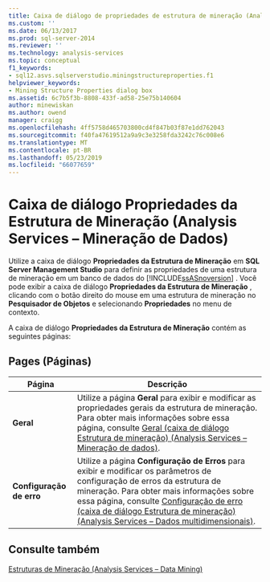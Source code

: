 ```yaml
---
title: Caixa de diálogo de propriedades de estrutura de mineração (Analysis Services - mineração de dados) | Microsoft Docs
ms.custom: ''
ms.date: 06/13/2017
ms.prod: sql-server-2014
ms.reviewer: ''
ms.technology: analysis-services
ms.topic: conceptual
f1_keywords:
- sql12.asvs.sqlserverstudio.miningstructureproperties.f1
helpviewer_keywords:
- Mining Structure Properties dialog box
ms.assetid: 6c7b5f3b-8808-433f-ad58-25e75b140604
author: minewiskan
ms.author: owend
manager: craigg
ms.openlocfilehash: 4ff5758d465703800cd4f847b03f87e1dd762043
ms.sourcegitcommit: f40fa47619512a9a9c3e3258fda3242c76c008e6
ms.translationtype: MT
ms.contentlocale: pt-BR
ms.lasthandoff: 05/23/2019
ms.locfileid: "66077659"
---
```

# <a name="mining-structure-properties-dialog-analysis-services---data-mining"></a>Caixa de diálogo Propriedades da Estrutura de Mineração (Analysis Services – Mineração de Dados)
  Utilize a caixa de diálogo **Propriedades da Estrutura de Mineração** em **SQL Server Management Studio** para definir as propriedades de uma estrutura de mineração em um banco de dados do [!INCLUDE[ssASnoversion](../includes/ssasnoversion-md.md)] . Você pode exibir a caixa de diálogo **Propriedades da Estrutura de Mineração** , clicando com o botão direito do mouse em uma estrutura de mineração no **Pesquisador de Objetos** e selecionando **Propriedades** no menu de contexto.  
  
 A caixa de diálogo **Propriedades da Estrutura de Mineração** contém as seguintes páginas:  
  
## <a name="pages"></a>Pages (Páginas)  
  
|Página|Descrição|  
|----------|-----------------|  
|**Geral**|Utilize a página **Geral** para exibir e modificar as propriedades gerais da estrutura de mineração. Para obter mais informações sobre essa página, consulte [Geral &#40;caixa de diálogo Estrutura de mineração&#41; &#40;Analysis Services – Mineração de dados&#41;](general-mining-structure-dialog-box-analysis-services-data-mining.md).|  
|**Configuração de erro**|Utilize a página **Configuração de Erros** para exibir e modificar os parâmetros de configuração de erros da estrutura de mineração. Para obter mais informações sobre essa página, consulte [Configuração de erro &#40;caixa de diálogo Estrutura de mineração&#41; &#40;Analysis Services – Dados multidimensionais&#41;](error-configuration-mining-structure-dialog-analysis-services-multidimensional-data.md).|  
  
## <a name="see-also"></a>Consulte também  
 [Estruturas de Mineração &#40;Analysis Services – Data Mining&#41;](data-mining/mining-structures-analysis-services-data-mining.md)  
  
  
